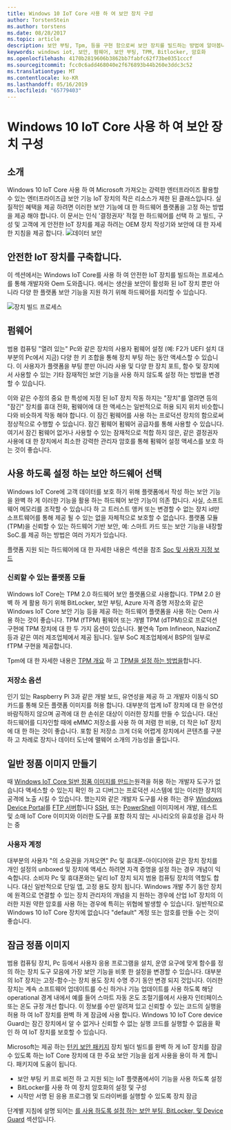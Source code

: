 ```yaml
---
title: Windows 10 IoT Core 사용 하 여 보안 장치 구성
author: TorstenStein
ms.author: torstens
ms.date: 08/28/2017
ms.topic: article
description: 보안 부팅, Tpm, 등을 구현 함으로써 보안 장치를 빌드하는 방법에 알아봅니다.
keywords: windows iot, 보안, 펌웨어, 보안 부팅, TPM, Bitlocker, 암호화
ms.openlocfilehash: 4170b2819606b3862bb7fabfc62f73be0351cccf
ms.sourcegitcommit: fcc0c6add468040e2f676893b44b260e3ddc3c52
ms.translationtype: MT
ms.contentlocale: ko-KR
ms.lasthandoff: 05/16/2019
ms.locfileid: "65779403"
---
```

# <a name="building-secure-devices-with-windows-10-iot-core"></a>Windows 10 IoT Core 사용 하 여 보안 장치 구성

## <a name="introduction"></a>소개  

Windows 10 IoT Core 사용 하 여 Microsoft 가져오는 강력한 엔터프라이즈 활용할 수 있는 엔터프라이즈급 보안 기능 IoT 장치의 작은 리소스가 제한 된 클래스입니다. 실질적인 혜택을 제공 하려면 이러한 보안 기능에 대 한 하드웨어 플랫폼을 고정 하는 방법을 제공 해야 합니다. 이 문서는 인식 '결정권자' 적절 한 하드웨어를 선택 하 고 빌드, 구성 및 고객에 게 안전한 IoT 장치를 제공 하려는 OEM 장치 작성기와 보안에 대 한 자세한 지침을 제공 합니다.
![데이터 보안](../media/SecurityFlowAndCertificates/DataRestExecutionMotion.png)

## <a name="building-a-secure-iot-devices"></a>안전한 IoT 장치를 구축합니다.  
이 섹션에서는 Windows IoT Core를 사용 하 여 안전한 IoT 장치를 빌드하는 프로세스를 통해 개발자와 Oem 도와줍니다. 에서는 생산을 보안이 활성화 된 IoT 장치 뿐만 아니라 다양 한 플랫폼 보안 기능을 지원 하기 위해 하드웨어를 처리할 수 있습니다.

![장치 빌드 프로세스](../media/SecurityFlowAndCertificates/DeviceBuildProcess.png)

## <a name="firmware"></a>펌웨어  
범용 컴퓨팅 "열려 있는" Pc와 같은 장치의 사용자 펌웨어 설정 (예: F2가 UEFI 설치 대부분의 Pc에서 지금) 다양 한 키 조합을 통해 장치 부팅 하는 동안 액세스할 수 있습니다. 이 사용자가 플랫폼을 부팅 뿐만 아니라 사용 및 다양 한 장치 포트, 함수 및 장치에서 사용할 수 있는 기타 잠재적인 보안 기능을 사용 하지 않도록 설정 하는 방법을 변경할 수 있습니다.  

이와 같은 수정의 중요 한 특성에 지정 된 IoT 장치 작동 하지는 "장치"를 열려면 등의 "잠긴" 장치를 휴대 전화, 펌웨어에 대 한 액세스는 일반적으로 허용 되지 위치 비슷합니다와 비슷하게 작동 해야 합니다.  이 잠긴 펌웨어를 사용 하는 프로덕션 장치의 함으로써 정상적으로 수행할 수 있습니다. 잠긴 펌웨어 펌웨어 공급자를 통해 사용할 수 있습니다.  여기서 잠긴 펌웨어 없거나 사용할 수 있는 잠재적으로 적합 하지 않은, 같은 결정권자 사용에 대 한 장치에서 최소한 강력한 관리자 암호를 통해 펌웨어 설정 액세스를 보호 하는 것이 좋습니다.

## <a name="choosing-security-enabled-hardware"></a>사용 하도록 설정 하는 보안 하드웨어 선택
Windows IoT Core에 고객 데이터를 보호 하기 위해 플랫폼에서 작성 하는 보안 기능을 완벽 하 게 이러한 기능을 활용 하는 하드웨어 보안 기능이 의존 합니다. 사실, 소프트웨어 메모리를 조작할 수 있습니다 하 고 트러스트 앵커 또는 변경할 수 없는 장치 id만 소프트웨어를 통해 제공 될 수 있는 없을 자체적으로 보호할 수 없습니다. 플랫폼 모듈 (TPM)을 신뢰할 수 있는 하드웨어 기반 보안, 예: 스마트 카드 또는 보안 기능을 내장할 SoC.를 제공 하는 방법은 여러 가지가 있습니다. 

플랫폼 지원 되는 하드웨어에 대 한 자세한 내용은 섹션을 참조 [Soc 및 사용자 지정 보드](https://docs.microsoft.com/en-us/windows/iot-core/learn-about-hardware/socsandcustomboards) 

### <a name="trusted-platform-module"></a>신뢰할 수 있는 플랫폼 모듈
Windows IoT Core는 TPM 2.0 하드웨어 보안 플랫폼으로 사용합니다. TPM 2.0 완벽 하 게 활용 하기 위해 BitLocker, 보안 부팅, Azure 자격 증명 저장소와 같은 Windows IoT Core 보안 기능 등을 제공 하는 하드웨어 플랫폼을 사용 하는 Oem 사용 하는 것이 좋습니다. TPM (fTPM) 펌웨어 또는 개별 TPM (dTPM)으로 프로덕션 구현에 TPM 장치에 대 한 두 가지 옵션이 있습니다. 불연속 Tpm Infineon, NazionZ 등과 같은 여러 제조업체에서 제공 됩니다. 일부 SoC 제조업체에서 BSP의 일부로 fTPM 구현을 제공합니다. 

Tpm에 대 한 자세한 내용은 [TPM 개요](https://docs.microsoft.com/en-us/windows/iot-core/secure-your-device/tpm) 하 고 [TPM을 설정 하는 방법을](https://docs.microsoft.com/en-us/windows/iot-core/secure-your-device/setuptpm)합니다.

### <a name="storage-options"></a>저장소 옵션
인기 있는 Raspberry Pi 3과 같은 개발 보드, 유연성을 제공 하 고 개발자 이동식 SD 카드를 통해 모든 플랫폼 이미지를 허용 합니다. 대부분의 업계 IoT 장치에 대 한 유연성 바람직하지 않으며 공격에 대 한 손쉬운 대상이 이러한 장치를 만들 수 있습니다. 대신 하드웨어를 디자인할 때에 eMMC 저장소를 사용 하 여 저렴 한 비용, 더 작은 IoT 장치에 대 한 하는 것이 좋습니다. 포함 된 저장소 크게 더욱 어렵게 장치에서 콘텐츠를 구분 하 고 차례로 장치나 데이터 도난에 맬웨어 소개의 가능성을 줄입니다.

## <a name="creating-a-retail-image"></a>일반 정품 이미지 만들기 
때 [Windows IoT Core 일반 정품 이미지를 만드는](https://docs.microsoft.com/windows-hardware/manufacture/iot/iot-core-manufacturing-guide)원격을 허용 하는 개발자 도구가 없습니다 액세스할 수 있는지 확인 하 고 디버그는 프로덕션 시스템에 있는 이러한 장치의 공격에 노출 시킬 수 있습니다. 했는지와 같은 개발자 도구를 사용 하는 경우 [Windows Device Portal](https://docs.microsoft.com/en-us/windows/iot-core/manage-your-device/remotedisplay)를 [FTP 서버](https://docs.microsoft.com/en-us/windows/iot-core/connect-your-device/ftp)합니다 [SSH](https://docs.microsoft.com/en-us/windows/iot-core/connect-your-device/ssh), 또는 [PowerShell](https://docs.microsoft.com/en-us/windows/iot-core/connect-your-device/powershell) 이미지에서 개발, 테스트 및 소매 IoT Core 이미지와 이러한 도구를 포함 하지 않는 시나리오의 유효성을 검사 하는 중

### <a name="user-accounts"></a>사용자 계정
대부분의 사용자 "의 소유권을 가져오면" Pc 및 휴대폰-아이디어와 같은 장치 장치를 개인 설정의 unboxed 및 장치에 액세스 하려면 자격 증명을 설정 하는 경우 개념이 익숙합니다. 소비자 Pc 및 휴대폰와는 달리 IoT 장치 되지 범용 컴퓨팅 장치의 역할도 합니다. 대신 일반적으로 단일 앱, 고정 용도 장치 됩니다. Windows 개발 주기 동안 장치에 원격으로 연결할 수 있는 장치 관리자의 개념을 지 원하는 경우에 산업 IoT 장치의 이러한 지원 약한 암호를 사용 하는 경우에 특히는 위협에 발생할 수 있습니다. 일반적으로 Windows 10 IoT Core 장치에 없습니다 "default" 계정 또는 암호를 만들 수는 것이 좋습니다.

## <a name="lockdown-a-retail-image"></a>잠금 정품 이미지
범용 컴퓨팅 장치, Pc 등에서 사용자 응용 프로그램을 설치, 운영 요구에 맞게 함수를 정의 하는 장치 도구 모음에 가장 보안 기능을 비롯 한 설정을 변경할 수 있습니다. 대부분의 IoT 장치는 고정-함수-는 장치 용도 장치 수명 주기 동안 변경 되지 것입니다. 이러한 장치는 계속 소프트웨어 업데이트를 수신 하거나 기능 업데이트를 사용 하도록 해당 operational 경계 내에서 예를 들어 스마트 자동 온도 조절기를에서 사용자 인터페이스 또는 온도 규정 개선 합니다. 이 정보를 수만 알려져 있고 신뢰할 수 있는 코드의 실행을 허용 하 여 IoT 장치를 완벽 하 게 잠금에 사용 합니다. Windows 10 IoT Core device Guard는 잠긴 장치에서 알 수 없거나 신뢰할 수 없는 실행 코드를 실행할 수 없음을 확인 하 여 IoT 장치를 보호할 수 있습니다.

Microsoft는 제공 하는 [턴키 보안 패키지](https://github.com/ms-iot/security/tree/master/TurnkeySecurity) 장치 빌더 빌드를 완벽 하 게 IoT 장치를 잠글 수 있도록 하는 IoT Core 장치에 대 한 주요 보안 기능을 쉽게 사용을 용이 하 게 합니다. 패키지에 도움이 됩니다.

* 보안 부팅 키 프로 비전 하 고 지원 되는 IoT 플랫폼에서이 기능을 사용 하도록 설정
* BitLocker를 사용 하 여 장치 암호화의 설정 및 구성 
* 시작만 서명 된 응용 프로그램 및 드라이버를 실행할 수 있도록 장치 잠금

단계별 지침에 설명 되어는 [를 사용 하도록 설정 하는 보안 부팅, BitLocker, 및 Device Guard](https://docs.microsoft.com/en-us/windows/iot-core/secure-your-device/securebootandbitlocker) 섹션입니다.
